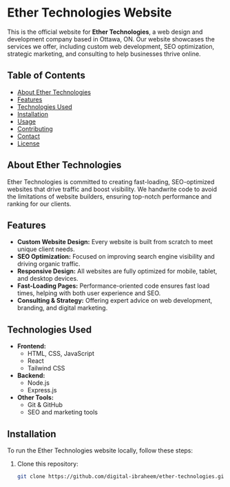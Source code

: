 # Ether Technologies Website

This is the official website for **Ether Technologies**, a web design and development company based in Ottawa, ON. Our website showcases the services we offer, including custom web development, SEO optimization, strategic marketing, and consulting to help businesses thrive online.

## Table of Contents

- [About Ether Technologies](#about-ether-technologies)
- [Features](#features)
- [Technologies Used](#technologies-used)
- [Installation](#installation)
- [Usage](#usage)
- [Contributing](#contributing)
- [Contact](#contact)
- [License](#license)

## About Ether Technologies

Ether Technologies is committed to creating fast-loading, SEO-optimized websites that drive traffic and boost visibility. We handwrite code to avoid the limitations of website builders, ensuring top-notch performance and ranking for our clients.

## Features

- **Custom Website Design:** Every website is built from scratch to meet unique client needs.
- **SEO Optimization:** Focused on improving search engine visibility and driving organic traffic.
- **Responsive Design:** All websites are fully optimized for mobile, tablet, and desktop devices.
- **Fast-Loading Pages:** Performance-oriented code ensures fast load times, helping with both user experience and SEO.
- **Consulting & Strategy:** Offering expert advice on web development, branding, and digital marketing.

## Technologies Used

- **Frontend:**
  - HTML, CSS, JavaScript
  - React
  - Tailwind CSS
- **Backend:**
  - Node.js
  - Express.js
- **Other Tools:**
  - Git & GitHub
  - SEO and marketing tools

## Installation

To run the Ether Technologies website locally, follow these steps:

1. Clone this repository:
   ```bash
   git clone https://github.com/digital-ibraheem/ether-technologies.git
